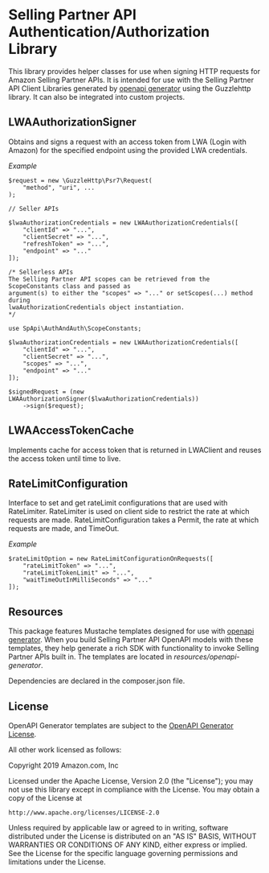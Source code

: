 # Selling Partner API Authentication/Authorization Library
This library provides helper classes for use when signing HTTP requests for Amazon Selling Partner APIs. It is intended for use
with the Selling Partner API Client Libraries generated by [openapi generator](https://openapi-generator.tech/)
using the Guzzlehttp library. It can also be integrated into custom projects.

## LWAAuthorizationSigner
Obtains and signs a request with an access token from LWA (Login with Amazon) for the specified endpoint using the provided LWA credentials.

*Example*
```
$request = new \GuzzleHttp\Psr7\Request(
    "method", "uri", ...
);

// Seller APIs

$lwaAuthorizationCredentials = new LWAAuthorizationCredentials([
    "clientId" => "...",
    "clientSecret" => "...",
    "refreshToken" => "...",
    "endpoint" => "..."
]);

/* Sellerless APIs
The Selling Partner API scopes can be retrieved from the ScopeConstants class and passed as 
argument(s) to either the "scopes" => "..." or setScopes(...) method during 
lwaAuthorizationCredentials object instantiation. 
*/

use SpApi\AuthAndAuth\ScopeConstants;

$lwaAuthorizationCredentials = new LWAAuthorizationCredentials([
    "clientId" => "...",
    "clientSecret" => "...",
    "scopes" => "...",
    "endpoint" => "..."
]);

$signedRequest = (new LWAAuthorizationSigner($lwaAuthorizationCredentials))
    ->sign($request);
```

## LWAAccessTokenCache
Implements cache for access token that is returned in LWAClient and reuses the access token until time to live.

## RateLimitConfiguration
Interface to set and get rateLimit configurations that are used with RateLimiter. RateLimiter is used on client side to restrict the rate at which requests are made. RateLimitConfiguration takes a Permit, the rate at which requests are made, and TimeOut.

*Example*
```
$rateLimitOption = new RateLimitConfigurationOnRequests([
    "rateLimitToken" => "...",
    "rateLimitTokenLimit" => "...",
    "waitTimeOutInMilliSeconds" => "..."
]);
```

## Resources
This package features Mustache templates designed for use with [openapi generator](https://openapi-generator.tech/).
When you build Selling Partner API OpenAPI models with these templates, they help generate a rich SDK with functionality to invoke Selling Partner APIs built in. The templates are located in *resources/openapi-generator*.

Dependencies are declared in the composer.json file.

## License
OpenAPI Generator templates are subject to the [OpenAPI Generator License](https://github.com/OpenAPITools/openapi-generator/blob/v5.2.1/LICENSE).

All other work licensed as follows:

Copyright 2019 Amazon.com, Inc

Licensed under the Apache License, Version 2.0 (the "License");
you may not use this library except in compliance with the License.
You may obtain a copy of the License at

    http://www.apache.org/licenses/LICENSE-2.0

Unless required by applicable law or agreed to in writing, software
distributed under the License is distributed on an "AS IS" BASIS,
WITHOUT WARRANTIES OR CONDITIONS OF ANY KIND, either express or implied.
See the License for the specific language governing permissions and
limitations under the License.
